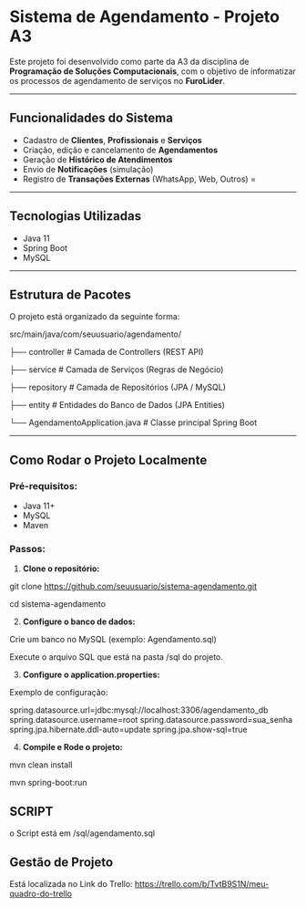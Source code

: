 # Sistema de Agendamento - Projeto A3

Este projeto foi desenvolvido como parte da A3 da disciplina de **Programação de Soluções Computacionais**, com o objetivo de informatizar os processos de agendamento de serviços no **FuroLider**.

---

## Funcionalidades do Sistema

- Cadastro de **Clientes**, **Profissionais** e **Serviços**
- Criação, edição e cancelamento de **Agendamentos**
- Geração de **Histórico de Atendimentos**
- Envio de **Notificações** (simulação)
- Registro de **Transações Externas** (WhatsApp, Web, Outros)
=
---

## Tecnologias Utilizadas

- Java 11
- Spring Boot
- MySQL

---

## Estrutura de Pacotes

O projeto está organizado da seguinte forma:

src/main/java/com/seuusuario/agendamento/

├── controller # Camada de Controllers (REST API)

├── service # Camada de Serviços (Regras de Negócio)

├── repository # Camada de Repositórios (JPA / MySQL)

├── entity # Entidades do Banco de Dados (JPA Entities)

└── AgendamentoApplication.java # Classe principal Spring Boot

---

## Como Rodar o Projeto Localmente

### Pré-requisitos:

- Java 11+
- MySQL
- Maven

### Passos:

1. **Clone o repositório:**

git clone https://github.com/seuusuario/sistema-agendamento.git

cd sistema-agendamento

2. **Configure o banco de dados:**

Crie um banco no MySQL (exemplo: Agendamento.sql)

Execute o arquivo SQL que está na pasta /sql do projeto.

3. **Configure o application.properties:**

Exemplo de configuração:

spring.datasource.url=jdbc:mysql://localhost:3306/agendamento_db
spring.datasource.username=root
spring.datasource.password=sua_senha
spring.jpa.hibernate.ddl-auto=update
spring.jpa.show-sql=true

4. **Compile e Rode o projeto:**

mvn clean install

mvn spring-boot:run

## SCRIPT

o Script está em /sql/agendamento.sql

## Gestão de Projeto

Está localizada no Link do Trello: https://trello.com/b/TvtB9S1N/meu-quadro-do-trello
